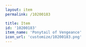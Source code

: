 ```yaml
---
layout: item
permalink: /10200183

title: Item
id: '10200183'
item_name: 'Ponytail of Vengeance'
icon_url: 'customize/10200183.png'
---
```


